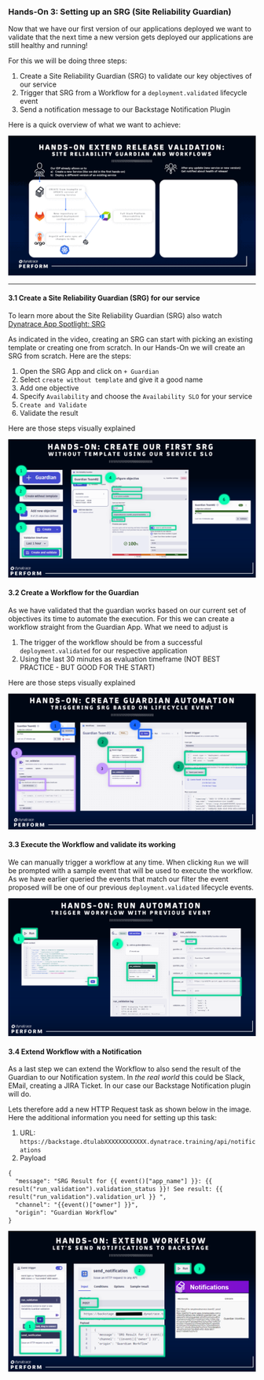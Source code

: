 ### Hands-On 3: Setting up an SRG (Site Reliability Guardian)

Now that we have our first version of our applications deployed we want to validate that the next time a new version gets deployed our applications are still healthy and running!

For this we will be doing three steps:
1. Create a Site Reliability Guardian (SRG) to validate our key objectives of our service
2. Trigger that SRG from a Workflow for a `deployment.validated` lifecycle event
3. Send a notification message to our Backstage Notification Plugin

Here is a quick overview of what we want to achieve:

![](https://raw.githubusercontent.com/dynatrace-perfclinics/platform-engineering-tutorial/main/images/handson3_srgoverview_animated.gif)

--- 

#### 3.1 Create a Site Reliability Guardian (SRG) for our service

To learn more about the Site Reliability Guardian (SRG) also watch [Dynatrace App Spotlight: SRG](https://www.youtube.com/watch?v=s3KG4kn-ymY)

As indicated in the video, creating an SRG can start with picking an existing template or creating one from scratch. In our Hands-On we will create an SRG from scratch. Here are the steps:
1. Open the SRG App and click on `+ Guardian`
2. Select `create without template` and give it a good name
3. Add one objective 
4. Specify `Availability` and choose the `Availability SLO` for your service
5. `Create and Validate` 
6. Validate the result

Here are those steps visually explained

![](https://raw.githubusercontent.com/dynatrace-perfclinics/platform-engineering-tutorial/main/images/handson3_31_createsrg_1.png)

#### 3.2 Create a Workflow for the Guardian

As we have validated that the guardian works based on our current set of objectives its time to automate the execution. For this we can create a workflow straight from the Guardian App. What we need to adjust is 
1. The trigger of the workflow should be from a successful `deployment.validated` for our respective application
2. Using the last 30 minutes as evaluation timeframe (NOT BEST PRACTICE - BUT GOOD FOR THE START)

Here are those steps visually explained

![](https://raw.githubusercontent.com/dynatrace-perfclinics/platform-engineering-tutorial/main/images/handson3_32_automate_srg_1.png)

#### 3.3 Execute the Workflow and validate its working

We can manually trigger a workflow at any time. When clicking `Run` we will be prompted with a sample event that will be used to execute the workflow. As we have earlier queried the events that match our filter the event proposed will be one of our previous `deployment.validated` lifecycle events.

![](https://raw.githubusercontent.com/dynatrace-perfclinics/platform-engineering-tutorial/main/images/handson3_33_run_srg_workflow_1.png)

#### 3.4 Extend Workflow with a Notification

As a last step we can extend the Workflow to also send the result of the Guardian to our Notification system. In *the real world* this could be Slack, EMail, creating a JIRA Ticket. In our case our Backstage Notification plugin will do.

Lets therefore add a new HTTP Request task as shown below in the image. Here the additional information you need for setting up this task:
1. URL: `https://backstage.dtulabXXXXXXXXXXXX.dynatrace.training/api/notifications`
2. Payload
```
{
  "message": "SRG Result for {{ event()["app_name"] }}: {{ result("run_validation").validation_status }}! See result: {{ result("run_validation").validation_url }} ",
  "channel": "{{event()["owner"] }}",
  "origin": "Guardian Workflow"
}
```

![](https://raw.githubusercontent.com/dynatrace-perfclinics/platform-engineering-tutorial/main/images/handson3_34_add_notifications_1.png)